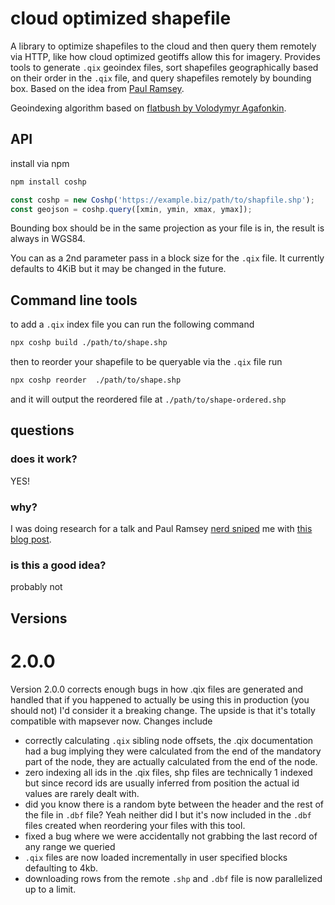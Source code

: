 # cloud optimized shapefile

A library to optimize shapefiles to the cloud and then query them remotely via HTTP, like how cloud optimized geotiffs allow this for imagery. Provides tools to generate `.qix` geoindex files, sort shapefiles geographically based on their order in the `.qix` file, and query shapefiles remotely by bounding box. Based on the idea from [Paul Ramsey](http://blog.cleverelephant.ca/2022/04/coshp.html).

Geoindexing algorithm based on [flatbush by Volodymyr Agafonkin](https://github.com/mourner/flatbush).

## API

install via npm

```bash
npm install coshp
```

```js
const coshp = new Coshp('https://example.biz/path/to/shapfile.shp');
const geojson = coshp.query([xmin, ymin, xmax, ymax]);
```

Bounding box should be in the same projection as your file is in, the result is always in WGS84.

You can as a 2nd parameter pass in a block size for the `.qix` file. It currently defaults to 4KiB but it may be changed in the future.

## Command line tools

to add a `.qix` index file you can run the following command

```bash
npx coshp build ./path/to/shape.shp
```

then to reorder your shapefile to be queryable via the `.qix` file run

```bash
npx coshp reorder  ./path/to/shape.shp
```

and it will output the reordered file at `./path/to/shape-ordered.shp`

## questions

### does it work? 

YES!

### why? 

I was doing research for a talk and Paul Ramsey [nerd sniped](https://xkcd.com/356/) me with [this blog post](http://blog.cleverelephant.ca/2022/04/coshp.html).

### is this a good idea?

probably not

## Versions

# 2.0.0

Version 2.0.0 corrects enough bugs in how .qix files are generated and handled that if you happened to actually be using this in production (you should not) I'd consider it a breaking change.  The upside is that it's totally compatible with mapsever now.  Changes include

- correctly calculating `.qix` sibling node offsets, the .qix documentation had a bug implying they were calculated from the end of the mandatory part of the node, they are actually calculated from the end of the node.
- zero indexing all ids in the .qix files, shp files are technically 1 indexed but since record ids are usually inferred from position the actual id values are rarely dealt with.
- did you know there is a random byte between the header and the rest of the file in `.dbf` file? Yeah neither did I but it's now included in the `.dbf` files created when reordering your files with this tool.
- fixed a bug where we were accidentally not grabbing the last record of any range we queried
- `.qix` files are now loaded incrementally in user specified blocks defaulting to 4kb.
- downloading rows from the remote `.shp` and `.dbf` file is now parallelized up to a limit.

